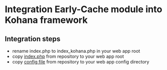 # Integration Early-Cache module into Kohana framework

## Integration steps
- rename index.php to index_kohana.php in your web app root
- copy [index.php](https://github.com/yperevoznikov/EarlyCache/blob/develop/examples/kohana/index.php) from repository to your web app root
- copy [config file](https://github.com/yperevoznikov/EarlyCache/blob/develop/examples/kohana/application/config/cache_early.php) from repository to your web app config directory
